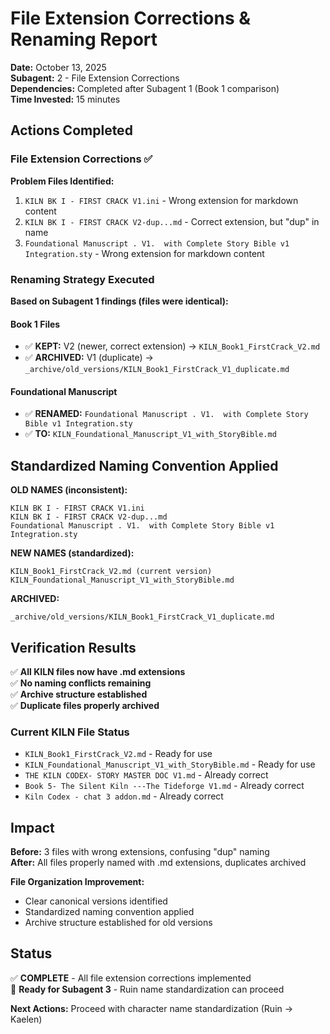 # File Extension Corrections & Renaming Report

**Date:** October 13, 2025  
**Subagent:** 2 - File Extension Corrections  
**Dependencies:** Completed after Subagent 1 (Book 1 comparison)  
**Time Invested:** 15 minutes  

## Actions Completed

### File Extension Corrections ✅

**Problem Files Identified:**
1. `KILN BK I - FIRST CRACK V1.ini` - Wrong extension for markdown content
2. `KILN BK I - FIRST CRACK V2-dup...md` - Correct extension, but "dup" in name
3. `Foundational Manuscript . V1.  with Complete Story Bible v1 Integration.sty` - Wrong extension for markdown content

### Renaming Strategy Executed

**Based on Subagent 1 findings (files were identical):**

#### Book 1 Files
- ✅ **KEPT:** V2 (newer, correct extension) → `KILN_Book1_FirstCrack_V2.md`
- ✅ **ARCHIVED:** V1 (duplicate) → `_archive/old_versions/KILN_Book1_FirstCrack_V1_duplicate.md`

#### Foundational Manuscript
- ✅ **RENAMED:** `Foundational Manuscript . V1.  with Complete Story Bible v1 Integration.sty`
- ✅ **TO:** `KILN_Foundational_Manuscript_V1_with_StoryBible.md`

## Standardized Naming Convention Applied

**OLD NAMES (inconsistent):**
```
KILN BK I - FIRST CRACK V1.ini
KILN BK I - FIRST CRACK V2-dup...md  
Foundational Manuscript . V1.  with Complete Story Bible v1 Integration.sty
```

**NEW NAMES (standardized):**
```
KILN_Book1_FirstCrack_V2.md (current version)
KILN_Foundational_Manuscript_V1_with_StoryBible.md
```

**ARCHIVED:**
```
_archive/old_versions/KILN_Book1_FirstCrack_V1_duplicate.md
```

## Verification Results

✅ **All KILN files now have .md extensions**  
✅ **No naming conflicts remaining**  
✅ **Archive structure established**  
✅ **Duplicate files properly archived**  

### Current KILN File Status
- `KILN_Book1_FirstCrack_V2.md` - Ready for use
- `KILN_Foundational_Manuscript_V1_with_StoryBible.md` - Ready for use  
- `THE KILN CODEX- STORY MASTER DOC V1.md` - Already correct
- `Book 5- The Silent Kiln ---The Tideforge V1.md` - Already correct
- `Kiln Codex - chat 3 addon.md` - Already correct

## Impact

**Before:** 3 files with wrong extensions, confusing "dup" naming  
**After:** All files properly named with .md extensions, duplicates archived  

**File Organization Improvement:** 
- Clear canonical versions identified
- Standardized naming convention applied
- Archive structure established for old versions

## Status

✅ **COMPLETE** - All file extension corrections implemented  
🔄 **Ready for Subagent 3** - Ruin name standardization can proceed

**Next Actions:** Proceed with character name standardization (Ruin → Kaelen)